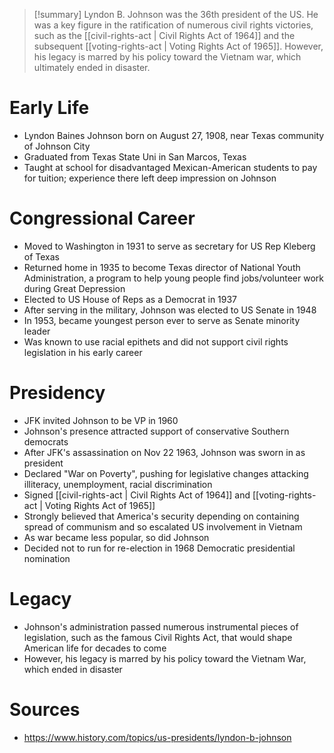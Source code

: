 > [!summary]
> Lyndon B. Johnson was the 36th president of the US. He was a key figure in the ratification of numerous civil rights victories, such as the [[civil-rights-act | Civil Rights Act of 1964]] and the subsequent [[voting-rights-act | Voting Rights Act of 1965]]. However, his legacy is marred by his policy toward the Vietnam war, which ultimately ended in disaster.

# Early Life

- Lyndon Baines Johnson born on August 27, 1908, near Texas community of Johnson City
- Graduated from Texas State Uni in San Marcos, Texas
- Taught at school for disadvantaged Mexican-American students to pay for tuition; experience there left deep impression on Johnson

# Congressional Career

- Moved to Washington in 1931 to serve as secretary for US Rep Kleberg of Texas
- Returned home in 1935 to become Texas director of National Youth Administration, a program to help young people find jobs/volunteer work during Great Depression
- Elected to US House of Reps as a Democrat in 1937
- After serving in the military, Johnson was elected to US Senate in 1948
- In 1953, became youngest person ever to serve as Senate minority leader
- Was known to use racial epithets and did not support civil rights legislation in his early career

# Presidency

- JFK invited Johnson to be VP in 1960
- Johnson's presence attracted support of conservative Southern democrats
- After JFK's assassination on Nov 22 1963, Johnson was sworn in as president
- Declared "War on Poverty", pushing for legislative changes attacking illiteracy, unemployment, racial discrimination
- Signed [[civil-rights-act | Civil Rights Act of 1964]] and [[voting-rights-act | Voting Rights Act of 1965]]
- Strongly believed that America's security depending on containing spread of communism and so escalated US involvement in Vietnam
- As war became less popular, so did Johnson
- Decided not to run for re-election in 1968 Democratic presidential nomination

# Legacy

- Johnson's administration passed numerous instrumental pieces of legislation, such as the famous Civil Rights Act, that would shape American life for decades to come
- However, his legacy is marred by his policy toward the Vietnam War, which ended in disaster

# Sources

- https://www.history.com/topics/us-presidents/lyndon-b-johnson
